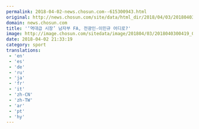 ```yaml
---
permalink: 2018-04-02-news.chosun.com--615300943.html
original: http://news.chosun.com/site/data/html_dir/2018/04/03/2018040300436.html
domain: news.chosun.com
title: '‘역대급 시장’ 남자부 FA, 전광인-이민규 어디로?'
image: http://image.chosun.com/sitedata/image/201804/03/2018040300419_0.png
date: 2018-04-02 21:33:19
category: sport
translations: 
 - 'en'
 - 'es'
 - 'de'
 - 'ru'
 - 'ja'
 - 'fr'
 - 'it'
 - 'zh-CN'
 - 'zh-TW'
 - 'ar'
 - 'pt'
 - 'hy'
---
```


